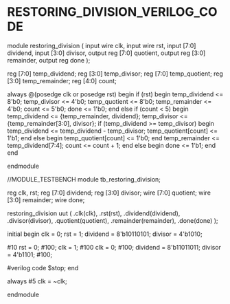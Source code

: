 # RESTORING_DIVISION_VERILOG_CODE
module restoring_division (
  input wire clk,
  input wire rst,
  input [7:0] dividend,
  input [3:0] divisor,
  output reg [7:0] quotient,
  output reg [3:0] remainder,
  output reg done
);

  reg [7:0] temp_dividend;
  reg [3:0] temp_divisor;
  reg [7:0] temp_quotient;
  reg [3:0] temp_remainder;
  reg [4:0] count;

  always @(posedge clk or posedge rst) begin
    if (rst) begin
      temp_dividend <= 8'b0;
      temp_divisor <= 4'b0;
      temp_quotient <= 8'b0;
      temp_remainder <= 4'b0;
      count <= 5'b0;
      done <= 1'b0;
    end else if (count < 5) begin
      temp_dividend <= {temp_remainder, dividend};
      temp_divisor <= {temp_remainder[3:0], divisor};
      if (temp_dividend >= temp_divisor) begin
        temp_dividend <= temp_dividend - temp_divisor;
        temp_quotient[count] <= 1'b1;
      end else begin
        temp_quotient[count] <= 1'b0;
      end
      temp_remainder <= temp_dividend[7:4];
      count <= count + 1;
    end else begin
      done <= 1'b1;
    end
  end

endmodule

//MODULE_TESTBENCH
module tb_restoring_division;

reg clk, rst;
reg [7:0] dividend;
reg [3:0] divisor;
wire [7:0] quotient;
wire [3:0] remainder;
wire done;

restoring_division uut (
  .clk(clk),
  .rst(rst),
  .dividend(dividend),
  .divisor(divisor),
  .quotient(quotient),
  .remainder(remainder),
  .done(done)
);

initial begin
  clk = 0;
  rst = 1;
  dividend = 8'b10110101;
  divisor = 4'b1010;

  #10 rst = 0;
  #100;
  clk = 1;
  #100 clk = 0;
  #100;
  dividend = 8'b11011011;
  divisor = 4'b1101;
  #100;

#verilog code
  $stop;
end

always #5 clk = ~clk;

endmodule
